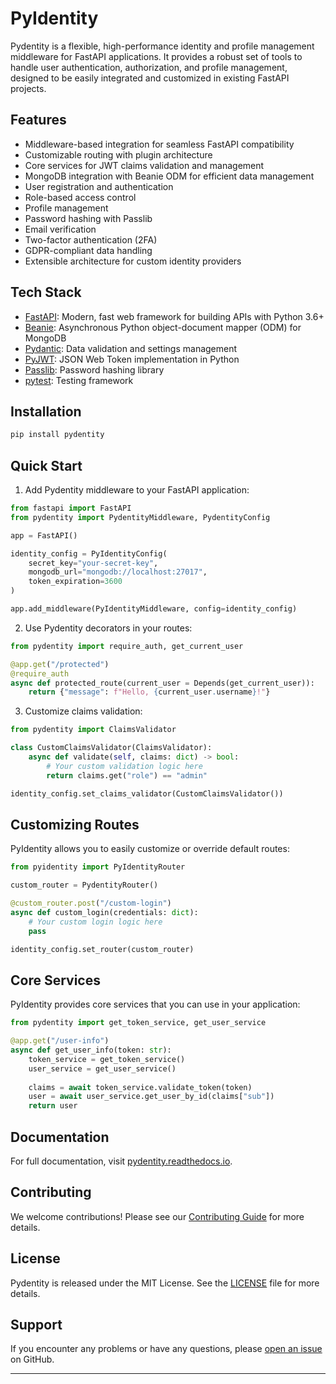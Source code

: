 # PyIdentity

Pydentity is a flexible, high-performance identity and profile management middleware for FastAPI applications. It provides a robust set of tools to handle user authentication, authorization, and profile management, designed to be easily integrated and customized in existing FastAPI projects.

## Features

- Middleware-based integration for seamless FastAPI compatibility
- Customizable routing with plugin architecture
- Core services for JWT claims validation and management
- MongoDB integration with Beanie ODM for efficient data management
- User registration and authentication
- Role-based access control
- Profile management
- Password hashing with Passlib
- Email verification
- Two-factor authentication (2FA)
- GDPR-compliant data handling
- Extensible architecture for custom identity providers

## Tech Stack

- [FastAPI](https://fastapi.tiangolo.com/): Modern, fast web framework for building APIs with Python 3.6+
- [Beanie](https://beanie-odm.dev/): Asynchronous Python object-document mapper (ODM) for MongoDB
- [Pydantic](https://pydantic-docs.helpmanual.io/): Data validation and settings management
- [PyJWT](https://pyjwt.readthedocs.io/): JSON Web Token implementation in Python
- [Passlib](https://passlib.readthedocs.io/): Password hashing library
- [pytest](https://docs.pytest.org/): Testing framework

## Installation

```bash
pip install pydentity
```

## Quick Start

1. Add Pydentity middleware to your FastAPI application:

```python
from fastapi import FastAPI
from pydentity import PydentityMiddleware, PydentityConfig

app = FastAPI()

identity_config = PyIdentityConfig(
    secret_key="your-secret-key",
    mongodb_url="mongodb://localhost:27017",
    token_expiration=3600
)

app.add_middleware(PyIdentityMiddleware, config=identity_config)
```

2. Use Pydentity decorators in your routes:

```python
from pydentity import require_auth, get_current_user

@app.get("/protected")
@require_auth
async def protected_route(current_user = Depends(get_current_user)):
    return {"message": f"Hello, {current_user.username}!"}
```

3. Customize claims validation:

```python
from pydentity import ClaimsValidator

class CustomClaimsValidator(ClaimsValidator):
    async def validate(self, claims: dict) -> bool:
        # Your custom validation logic here
        return claims.get("role") == "admin"

identity_config.set_claims_validator(CustomClaimsValidator())
```

## Customizing Routes

PyIdentity allows you to easily customize or override default routes:

```python
from pyidentity import PyIdentityRouter

custom_router = PydentityRouter()

@custom_router.post("/custom-login")
async def custom_login(credentials: dict):
    # Your custom login logic here
    pass

identity_config.set_router(custom_router)
```

## Core Services

PyIdentity provides core services that you can use in your application:

```python
from pydentity import get_token_service, get_user_service

@app.get("/user-info")
async def get_user_info(token: str):
    token_service = get_token_service()
    user_service = get_user_service()
    
    claims = await token_service.validate_token(token)
    user = await user_service.get_user_by_id(claims["sub"])
    return user
```

## Documentation

For full documentation, visit [pydentity.readthedocs.io](https://pydentity.readthedocs.io).

## Contributing

We welcome contributions! Please see our [Contributing Guide](CONTRIBUTING.md) for more details.

## License

Pydentity is released under the MIT License. See the [LICENSE](LICENSE) file for more details.

## Support

If you encounter any problems or have any questions, please [open an issue](https://github.com/onlythompson/pydentity/issues) on GitHub.

---